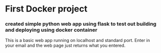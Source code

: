 # First Docker project
### created simple python web app using flask to test out building and deploying using docker container

This is a basic web app running on localhost and standard port. Enter in your email and the web page just returns what you entered.